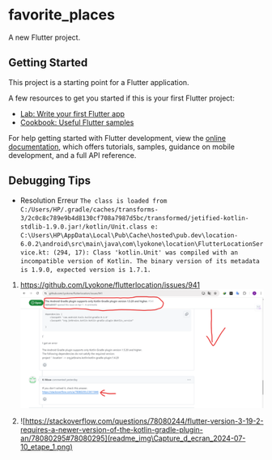# favorite_places

A new Flutter project.

## Getting Started

This project is a starting point for a Flutter application.

A few resources to get you started if this is your first Flutter project:

- [Lab: Write your first Flutter app](https://docs.flutter.dev/get-started/codelab)
- [Cookbook: Useful Flutter samples](https://docs.flutter.dev/cookbook)

For help getting started with Flutter development, view the
[online documentation](https://docs.flutter.dev/), which offers tutorials,
samples, guidance on mobile development, and a full API reference.

## Debugging Tips

- Resolution Erreur `The class is loaded from C:/Users/HP/.gradle/caches/transforms-3/2c0c8c789e9b4d8130cf708a7987d5bc/transformed/jetified-kotlin-stdlib-1.9.0.jar!/kotlin/Unit.class
e: C:\Users\HP\AppData\Local\Pub\Cache\hosted\pub.dev\location-6.0.2\android\src\main\java\com\lyokone\location\FlutterLocationService.kt: (294, 17): Class 'kotlin.Unit' was compiled with an incompatible version of Kotlin. The binary version of its metadata is 1.9.0, expected version is 1.7.1.`

1. https://github.com/Lyokone/flutterlocation/issues/941
   ![](/readme_img/Capture_d_ecran_2024-07-10_etape_1.png)

2. ![https://stackoverflow.com/questions/78080244/flutter-version-3-19-2-requires-a-newer-version-of-the-kotlin-gradle-plugin-an/78080295#78080295](readme_img\Capture_d_ecran_2024-07-10_etape_1.png)